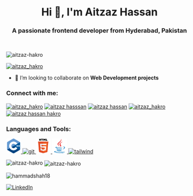 <h1 align="center">Hi 👋, I'm Aitzaz Hassan</h1>
<h3 align="center">A passionate frontend developer from Hyderabad, Pakistan</h3>
 
<img>
<p align="left"> <img src="https://komarev.com/ghpvc/?username=aitzaz-hakro&label=Profile%20views&color=0e75b6&style=flat" alt="aitzaz-hakro" /> </p>

<p align="left"> <a href="https://twitter.com/aitzaz_hakro" target="blank"><img src="https://img.shields.io/twitter/follow/aitzaz_hakro?logo=twitter&style=for-the-badge" alt="aitzaz_hakro" /></a> </p>

- 👯 I’m looking to collaborate on **Web Development projects**

<h3 align="left">Connect with me:</h3>
<p align="left">
<a href="https://twitter.com/aitzaz_hakro" target="blank"><img align="center" src="https://raw.githubusercontent.com/rahuldkjain/github-profile-readme-generator/master/src/images/icons/Social/twitter.svg" alt="aitzaz_hakro" height="30" width="40" /></a>
<a href="[https://linkedin.com/in/aitzaz hasssan](https://www.youtube.com/redirect?event=channel_description&redir_token=QUFFLUhqbVlLOHdCYUJpdEdmTzNLVndidnpGbWZpeXJpQXxBQ3Jtc0ttSklPUWM0WjdsWk1nTWpBdkVkcmlCSzZva2RMV21NckRfWi0wZ21KQ0docDRIQ2l5Tm9WYVg3SVFqS1NHcHhNVG5EMDJWZTRxN2QxZzg1RjFJYXNGcDRWZDRkMXlRQU9qcmpvaG1RUU9GV0swQlQwaw&q=https%3A%2F%2Fwww.linkedin.com%2Fin%2Faitzaz-hassan-7ab213289%3Futm_source%3Dshare%26utm_campaign%3Dshare_via%26utm_content%3Dprofile%26utm_medium%3Dios_app)" target="blank"><img align="center" src="https://raw.githubusercontent.com/rahuldkjain/github-profile-readme-generator/master/src/images/icons/Social/linked-in-alt.svg" alt="aitzaz hasssan" height="30" width="40" /></a>
<a href="facebook.com/profile.php?id=61558071621584&mibextid=ZbWKwL" target="blank"><img align="center" src="https://raw.githubusercontent.com/rahuldkjain/github-profile-readme-generator/master/src/images/icons/Social/facebook.svg" alt="aitzaz hassan" height="30" width="40" /></a>
<a href="https://instagram.com/aitzaz_hakro" target="blank"><img align="center" src="https://raw.githubusercontent.com/rahuldkjain/github-profile-readme-generator/master/src/images/icons/Social/instagram.svg" alt="aitzaz_hakro" height="30" width="40" /></a>
<a href="https://www.youtube.com/@aitzazhakro" target="blank"><img align="center" src="https://raw.githubusercontent.com/rahuldkjain/github-profile-readme-generator/master/src/images/icons/Social/youtube.svg" alt="aitzaz hassan hakro" height="30" width="40" /></a>
</p>

<h3 align="left">Languages and Tools:</h3>
<p align="left"> <a href="https://www.w3schools.com/cpp/" target="_blank" rel="noreferrer"> <img src="https://raw.githubusercontent.com/devicons/devicon/master/icons/cplusplus/cplusplus-original.svg" alt="cplusplus" width="40" height="40"/> </a> <a href="https://git-scm.com/" target="_blank" rel="noreferrer"> <img src="https://www.vectorlogo.zone/logos/git-scm/git-scm-icon.svg" alt="git" width="40" height="40"/> </a> <a href="https://www.w3.org/html/" target="_blank" rel="noreferrer"> <img src="https://raw.githubusercontent.com/devicons/devicon/master/icons/html5/html5-original-wordmark.svg" alt="html5" width="40" height="40"/> </a> <a href="https://www.java.com" target="_blank" rel="noreferrer"> <img src="https://raw.githubusercontent.com/devicons/devicon/master/icons/java/java-original.svg" alt="java" width="40" height="40"/> </a> <a href="https://tailwindcss.com/" target="_blank" rel="noreferrer"> <img src="https://www.vectorlogo.zone/logos/tailwindcss/tailwindcss-icon.svg" alt="tailwind" width="40" height="40"/> </a> </p>

<p><img align="left" src="https://github-readme-stats.vercel.app/api/top-langs?username=aitzaz-hakro&show_icons=true&locale=en&layout=compact" alt="aitzaz-hakro" /></p>

<p>&nbsp;<img align="center" src="https://github-readme-stats.vercel.app/api?username=aitzaz-hakro&show_icons=true&locale=en" alt="aitzaz-hakro" /></p>

<p><img align="center" src="https://github-readme-streak-stats.herokuapp.com/?user=aitzaz-hakro&" alt="hammadshah18" /></p>

<a href="https://www.linkedin.com/in/aitzazhassan/" target="_blank">
    <img src="https://img.shields.io/badge/LinkedIn-Profile-blue" alt="LinkedIn">
</a>
